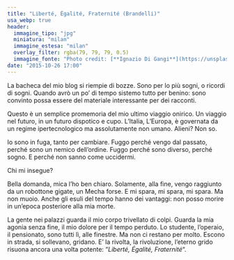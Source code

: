 ```yaml
---
title: "Liberté, Égalité, Fraternité (Brandelli)"
usa_webp: true
header:
  immagine_tipo: "jpg"
  miniatura: "milan"
  immagine_estesa: "milan"
  overlay_filter: rgba(79, 79, 79, 0.5)
  immagine_fonte: "Photo credit: [**Ignazio Di Gangi**](https://unsplash.com/@igny_5)"
date: "2015-10-26 17:00"
---
```


La bacheca del mio blog si riempie di bozze. Sono per lo più sogni, o ricordi di sogni. Quando avrò un po’ di tempo sistemo tutto per benino: sono convinto possa essere del materiale interessante per dei racconti.

Questo è un semplice promemoria del mio ultimo viaggio onirico. Un viaggio nel futuro, in un futuro dispotico e cupo. L’Italia, L’Europa, è governata da un regime ipertecnologico ma assolutamente non umano. Alieni? Non so.

Io sono in fuga, tanto per cambiare. Fuggo perché vengo dal passato, perché sono un nemico dell’ordine. Fuggo perché sono diverso, perché sogno. E perché non sanno come uccidermi.

Chi mi insegue?

Bella domanda, mica l’ho ben chiaro. Solamente, alla fine, vengo raggiunto da un robottone gigate, un Mecha forse. E mi spara, mi spara, mi spara. Ma non muoio. Anche gli esuli del tempo hanno dei vantaggi: non posso morire in un’epoca posteriore alla mia morte.

La gente nei palazzi guarda il mio corpo trivellato di colpi. Guarda la mia agonia senza fine, il mio dolore per il tempo perduto. Lo studente, l’operaio, il pensionato, sono tutti lì, alle finestre. Ma non ci restano per molto. Escono in strada, si sollevano, gridano. E’ la rivolta, la rivoluzione, l’eterno grido risuona ancora una volta potente: “_Liberté, Égalité, Fraternité_“.
